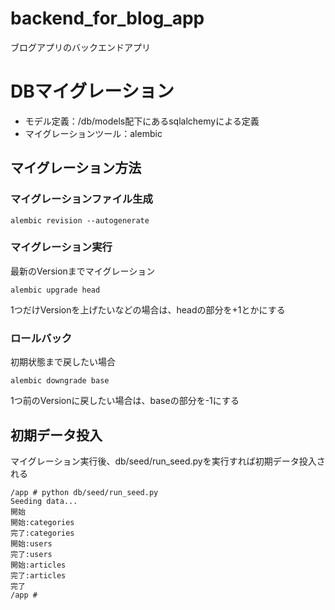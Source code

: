 # backend_for_blog_app
ブログアプリのバックエンドアプリ

# DBマイグレーション
- モデル定義：/db/models配下にあるsqlalchemyによる定義
- マイグレーションツール：alembic

## マイグレーション方法
### マイグレーションファイル生成

```
alembic revision --autogenerate
```

### マイグレーション実行
最新のVersionまでマイグレーション
```
alembic upgrade head
```
1つだけVersionを上げたいなどの場合は、headの部分を+1とかにする

### ロールバック
初期状態まで戻したい場合
```
alembic downgrade base
```
1つ前のVersionに戻したい場合は、baseの部分を-1にする

## 初期データ投入
マイグレーション実行後、db/seed/run_seed.pyを実行すれば初期データ投入される
```
/app # python db/seed/run_seed.py
Seeding data...
開始
開始:categories
完了:categories
開始:users
完了:users
開始:articles
完了:articles
完了
/app # 
```
